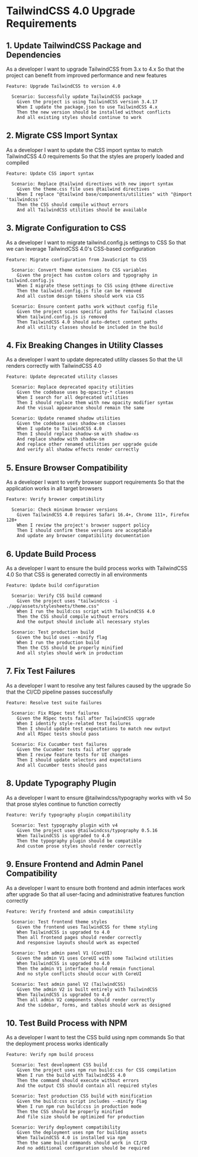 # TailwindCSS 4.0 Upgrade Requirements

## 1. Update TailwindCSS Package and Dependencies

As a developer
I want to upgrade TailwindCSS from 3.x to 4.x
So that the project can benefit from improved performance and new features

```gherkin
Feature: Upgrade TailwindCSS to version 4.0

  Scenario: Successfully update TailwindCSS package
    Given the project is using TailwindCSS version 3.4.17
    When I update the package.json to use TailwindCSS 4.x
    Then the new version should be installed without conflicts
    And all existing styles should continue to work
```

## 2. Migrate CSS Import Syntax

As a developer
I want to update the CSS import syntax to match TailwindCSS 4.0 requirements
So that the styles are properly loaded and compiled

```gherkin
Feature: Update CSS import syntax

  Scenario: Replace @tailwind directives with new import syntax
    Given the theme.css file uses @tailwind directives
    When I replace "@tailwind base/components/utilities" with "@import 'tailwindcss'"
    Then the CSS should compile without errors
    And all TailwindCSS utilities should be available
```

## 3. Migrate Configuration to CSS

As a developer
I want to migrate tailwind.config.js settings to CSS
So that we can leverage TailwindCSS 4.0's CSS-based configuration

```gherkin
Feature: Migrate configuration from JavaScript to CSS

  Scenario: Convert theme extensions to CSS variables
    Given the project has custom colors and typography in tailwind.config.js
    When I migrate these settings to CSS using @theme directive
    Then the tailwind.config.js file can be removed
    And all custom design tokens should work via CSS

  Scenario: Ensure content paths work without config file
    Given the project scans specific paths for Tailwind classes
    When tailwind.config.js is removed
    Then TailwindCSS 4.0 should auto-detect content paths
    And all utility classes should be included in the build
```

## 4. Fix Breaking Changes in Utility Classes

As a developer
I want to update deprecated utility classes
So that the UI renders correctly with TailwindCSS 4.0

```gherkin
Feature: Update deprecated utility classes

  Scenario: Replace deprecated opacity utilities
    Given the codebase uses bg-opacity-* classes
    When I search for all deprecated utilities
    Then I should replace them with new opacity modifier syntax
    And the visual appearance should remain the same

  Scenario: Update renamed shadow utilities
    Given the codebase uses shadow-sm classes
    When I update to TailwindCSS 4.0
    Then I should replace shadow-sm with shadow-xs
    And replace shadow with shadow-sm
    And replace other renamed utilities per upgrade guide
    And verify all shadow effects render correctly
```

## 5. Ensure Browser Compatibility

As a developer
I want to verify browser support requirements
So that the application works in all target browsers

```gherkin
Feature: Verify browser compatibility

  Scenario: Check minimum browser versions
    Given TailwindCSS 4.0 requires Safari 16.4+, Chrome 111+, Firefox 128+
    When I review the project's browser support policy
    Then I should confirm these versions are acceptable
    And update any browser compatibility documentation
```

## 6. Update Build Process

As a developer
I want to ensure the build process works with TailwindCSS 4.0
So that CSS is generated correctly in all environments

```gherkin
Feature: Update build configuration

  Scenario: Verify CSS build command
    Given the project uses "tailwindcss -i ./app/assets/stylesheets/theme.css"
    When I run the build:css script with TailwindCSS 4.0
    Then the CSS should compile without errors
    And the output should include all necessary styles

  Scenario: Test production build
    Given the build uses --minify flag
    When I run the production build
    Then the CSS should be properly minified
    And all styles should work in production
```

## 7. Fix Test Failures

As a developer
I want to resolve any test failures caused by the upgrade
So that the CI/CD pipeline passes successfully

```gherkin
Feature: Resolve test suite failures

  Scenario: Fix RSpec test failures
    Given the RSpec tests fail after TailwindCSS upgrade
    When I identify style-related test failures
    Then I should update test expectations to match new output
    And all RSpec tests should pass

  Scenario: Fix Cucumber test failures
    Given the Cucumber tests fail after upgrade
    When I review feature tests for UI changes
    Then I should update selectors and expectations
    And all Cucumber tests should pass
```

## 8. Update Typography Plugin

As a developer
I want to ensure @tailwindcss/typography works with v4
So that prose styles continue to function correctly

```gherkin
Feature: Verify typography plugin compatibility

  Scenario: Test typography plugin with v4
    Given the project uses @tailwindcss/typography 0.5.16
    When TailwindCSS is upgraded to 4.0
    Then the typography plugin should be compatible
    And custom prose styles should render correctly
```

## 9. Ensure Frontend and Admin Panel Compatibility

As a developer
I want to ensure both frontend and admin interfaces work after upgrade
So that all user-facing and administrative features function correctly

```gherkin
Feature: Verify frontend and admin compatibility

  Scenario: Test frontend theme styles
    Given the frontend uses TailwindCSS for theme styling
    When TailwindCSS is upgraded to 4.0
    Then all frontend pages should render correctly
    And responsive layouts should work as expected

  Scenario: Test admin panel V1 (CoreUI)
    Given the admin V1 uses CoreUI with some Tailwind utilities
    When TailwindCSS is upgraded to 4.0
    Then the admin V1 interface should remain functional
    And no style conflicts should occur with CoreUI

  Scenario: Test admin panel V2 (TailwindCSS)
    Given the admin V2 is built entirely with TailwindCSS
    When TailwindCSS is upgraded to 4.0
    Then all admin V2 components should render correctly
    And the sidebar, forms, and tables should work as designed
```

## 10. Test Build Process with NPM

As a developer
I want to test the CSS build using npm commands
So that the deployment process works identically

```gherkin
Feature: Verify npm build process

  Scenario: Test development CSS build
    Given the project uses npm run build:css for CSS compilation
    When I run the build with TailwindCSS 4.0
    Then the command should execute without errors
    And the output CSS should contain all required styles

  Scenario: Test production CSS build with minification
    Given the build:css script includes --minify flag
    When I run npm run build:css in production mode
    Then the CSS should be properly minified
    And file size should be optimized for production

  Scenario: Verify deployment compatibility
    Given the deployment uses npm for building assets
    When TailwindCSS 4.0 is installed via npm
    Then the same build commands should work in CI/CD
    And no additional configuration should be required
```